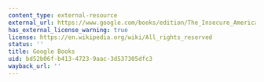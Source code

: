 ```yaml
---
content_type: external-resource
external_url: https://www.google.com/books/edition/The_Insecure_American/waaG4IfAK38C?hl=en&gbpv=1&dq=The+Insecure+American:+How+We+Got+Here+%26+What+We+Should+Do+About+It&printsec=frontcover
has_external_license_warning: true
license: https://en.wikipedia.org/wiki/All_rights_reserved
status: ''
title: Google Books
uid: bd52b06f-b413-4723-9aac-3d537305dfc3
wayback_url: ''
---
```

